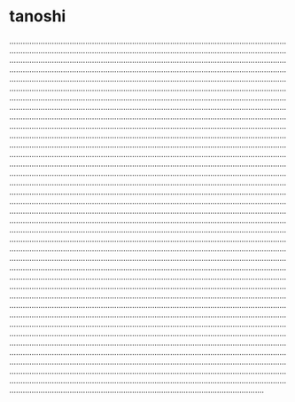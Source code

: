 # tanoshi
..............................................................................................................................................................................................................................................................................................................................................................................................................................................................................................................................................................................................................................................................................................................................................................................................................................................................................................................................................................................................................................................................................................................................................................................................................................................................................................................................................................................................................................................................................................................................................................................................................................................................................................................................................................................................................................................................................................................................................................................................................................................................................................................................................................................................................................................................................................................................................................................................................................................................................................................................................................................................................................................................................................................................................................................................................................................................................................................................................................................................................................................................................................................................................................................................................................................................................................................................................................................................................................................................................................................................................................................................................................................................................................................................................................................................................................................................................................................................................................................................................................................................................................................................................................................................................................................................................................................................................................................................................................................................................................................................................................................................................................................................................................................................................................................................................................................................................................